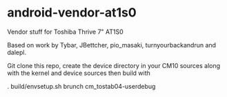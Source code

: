 android-vendor-at1s0
====================

Vendor stuff for Toshiba Thrive 7" AT1S0

Based on work by Tybar, JBettcher, pio_masaki, turnyourbackandrun and dalepl.

Git clone this repo, create the device directory in your CM10 sources along with the kernel and device sources then build with

. build/envsetup.sh
brunch cm_tostab04-userdebug